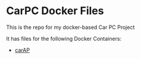 # CarPC Docker Files
This is the repo for my docker-based Car PC Project

It has files for the following Docker Containers:

* [carAP](./carAP)
